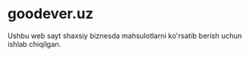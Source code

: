 # goodever.uz
 
Ushbu web sayt shaxsiy biznesda mahsulotlarni ko'rsatib berish uchun ishlab chiqilgan.
